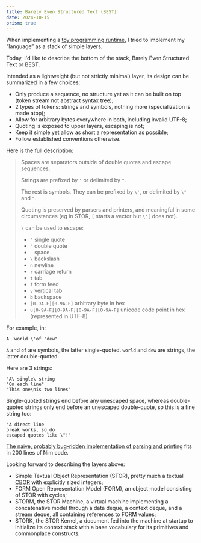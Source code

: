 ```yaml
---
title: Barely Even Structured Text (BEST)
date: 2024-10-15
prism: true
---
```


When implementing a [toy programming runtime](https://formic.id), I tried to implement my “language” as a stack of simple layers.

Today, I'd like to describe the bottom of the stack, Barely Even Structured Text or BEST.

Intended as a lightweight (but not strictly minimal) layer, its design can be summarized in a few choices:

- Only produce a sequence, no structure yet as it can be built on top (token stream not abstract syntax tree);
- 2 types of tokens: strings and symbols, nothing more (specialization is made atop);
- Allow for arbitrary bytes everywhere in both, including invalid UTF-8;
- Quoting is exposed to upper layers, escaping is not;
- Keep it simple yet allow as short a representation as possible;
- Follow established conventions otherwise.

Here is the full description:

> Spaces are separators outside of double quotes and escape sequences.
>
> Strings are prefixed by `'` or delimited by `"`.
>
> The rest is symbols. They can be prefixed by `\'`, or delimited by `\"` and `"`.
>
> Quoting is preserved by parsers and printers, and meaningful in some circumstances (eg in STOR, `[` starts a vector but `\'[` does not).
>
> `\` can be used to escape:
>
> - `'` single quote
> - `"` double quote
> - ` ` space
> - `\` backslash
> - `n` newline
> - `r` carriage return
> - `t` tab
> - `f` form feed
> - `v` vertical tab
> - `b` backspace
> - `[0-9A-F][0-9A-F]` arbitrary byte in hex
> - `u[0-9A-F][0-9A-F][0-9A-F][0-9A-F]` unicode code point in hex (represented in UTF-8)

For example, in:

```text
A 'world \'of "dew"
```

`A` and `of` are symbols, the latter single-quoted. `world` and `dew` are strings, the latter double-quoted.

Here are 3 strings:

```text
'A\ single\ string
"On each line"
"This one\nis two lines"
```

Single-quoted strings end before any unescaped space, whereas double-quoted strings only end before an unescaped double-quote, so this is a fine string too:

```text
"A direct line
break works, so do
escaped quotes like \"!"
```

[The naïve, probably bug-ridden implementation of parsing and printing](https://github.com/pcarrier/forms/blob/main/src/best.nim) fits in 200 lines of Nim code.

Looking forward to describing the layers above:

- Simple Textual Object Representation (STOR), pretty much a textual [CBOR](https://cbor.io/) with explicitly sized integers;
- FORM Open Representation Model (FORM), an object model consisting of STOR with cycles;
- STORM, the STOR Machine, a virtual machine implementing a concatenative model through a data deque, a context deque, and a stream deque, all containing references to FORM values;
- STORK, the STOR Kernel, a document fed into the machine at startup to initialize its context stack with a base vocabulary for its primitives and commonplace constructs.
